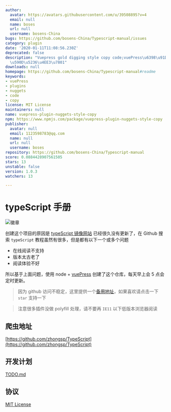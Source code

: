 ```yaml
---
author:
  avatar: https://avatars.githubusercontent.com/u/39508895?v=4
  email: null
  name: boses
  url: null
  username: bosens-China
bugs: https://github.com/bosens-China/Typescript-manual/issues
category: plugin
date: '2020-01-11T11:08:56.230Z'
deprecated: false
description: "Vuepress gold digging style copy code;vuePress\u6398\u91D1\u98CE\u683C\
  \u590D\u5236\u4EE3\u7801"
downloads: null
homepage: https://github.com/bosens-China/Typescript-manual#readme
keywords:
- vuePress
- plugins
- nuggets
- code
- copy
license: MIT License
maintainers: null
name: vuepress-plugin-nuggets-style-copy
npm: https://www.npmjs.com/package/vuepress-plugin-nuggets-style-copy
publisher:
  avatar: null
  email: 1123598783@qq.com
  name: null
  url: null
  username: boses
repository: https://github.com/bosens-China/Typescript-manual
score: 0.0884428907561505
stars: 13
unstable: false
version: 1.0.3
watchers: 13

---
```


# typeScript 手册

![徽章](https://img.shields.io/badge/License-MIT-brightgreen)

创建这个项目的原因是 [typeScript 镜像网站](https://www.tslang.cn/) 已经很久没有更新了，在 Github 搜索 `typeScript` 教程虽然有很多，但是都有以下一个或多个问题

- 在线阅读不支持
- 版本太古老了
- 阅读体验不好

所以基于上面问题，使用 node + [vuePress](https://vuepress.vuejs.org/) 创建了这个仓库，每天早上会 5 点会定时更新。

> 因为 github 访问不稳定，这里提供一个[备用地址](https://tsc.yangliu.pub/)，如果喜欢请点击一下 `star` 支持一下

> 注意很多插件没做 polyfill 处理，请不要再 `IE11` 以下低版本浏览器阅读

## 爬虫地址

[https://github.com/zhongsp/TypeScript](https://github.com/zhongsp/TypeScript)

## 开发计划

[TODO.md](/TODO.md)

## 协议

[MIT License](/License)
